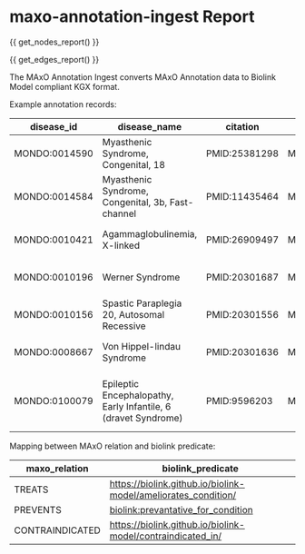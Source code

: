 # maxo-annotation-ingest Report

{{ get_nodes_report() }}

{{ get_edges_report() }}

The MAxO Annotation Ingest converts MAxO Annotation data to Biolink Model compliant KGX format. 

Example annotation records: 

|  disease_id   |                   disease_name                    |   citation    |   maxo_id    |               maxo_label               |   hpo_id   | maxo_relation | evidence_code | extension_id |   extension_label   | attribute |          creator          | last_update | created_on |
|---------------|---------------------------------------------------|---------------|--------------|----------------------------------------|------------|---------------|---------------|--------------|---------------------|-----------|---------------------------|-------------|------------|
| MONDO:0014590 | Myasthenic Syndrome, Congenital, 18               | PMID:25381298 | MAXO:0000434 | calcium channel blocking agent therapy | HP:0001324 | TREATS        | TAS           | CHEBI:51599  | 2,4-diaminopyridine |           | ORCID:0000-0002-0736-9199 | 2022-09-27  | 2022-09-27 |
| MONDO:0014584 | Myasthenic Syndrome, Congenital, 3b, Fast-channel | PMID:11435464 | MAXO:0000210 | cholinesteriase inhibitor therapy      | HP:0001324 | TREATS        | TAS           | CHEBI:8665   | Pyridostigmine      |           | ORCID:0000-0002-0736-9199 | 2023-02-26  | 2023-02-26 |
| MONDO:0010421 | Agammaglobulinemia, X-linked                      | PMID:26909497 | MAXO:0001480 | immunoglobulin infusion therapy        | HP:0004432 | TREATS        | PCS           |              |                     |           | ORCID:0000-0001-9969-9517 | 2023-06-10  | 2023-03-15 |
| MONDO:0010196 | Werner Syndrome                            | PMID:20301687 | MAXO:0001139 | calcium supplementation | HP:0000939 | PREVENTS      | TAS           |              |                 |                       | ORCID:0000-0002-4142-7153 | 2023-02-11  | 2022-02-28 |
| MONDO:0010156 | Spastic Paraplegia 20, Autosomal Recessive | PMID:20301556 | MAXO:0000011 | physical therapy        | HP:0007340 | PREVENTS      | TAS           |              |                 |                       | ORCID:0000-0002-4142-7153 | 2022-02-28  | 2022-02-28 |
| MONDO:0008667 | Von Hippel-lindau Syndrome                 | PMID:20301636 | MAXO:0000058 | pharmacotherapy         | HP:0009713 | PREVENTS      | TAS           |              |                 | comment: "CHEBI:9513" | ORCID:0000-0002-4142-7153 | 2023-06-14  | 2022-08-01 |
| MONDO:0100079 | Epileptic Encephalopathy, Early Infantile, 6 (dravet Syndrome) | PMID:9596203 | MAXO:0000208 | sodium channel inhibitor therapy | HP:0032794 | CONTRAINDICATED | TAS           | CHEBI:6367   | lamotrigine     | comment: "Seizures can worsen on withdrawing lamotrigine." | ORCID:0000-0002-1735-8178 | 2023-07-12  | 2023-07-12 |

Mapping between MAxO relation and biolink predicate: 

| maxo_relation | biolink_predicate                                                                                         |
|---------------|-----------------------------------------------------------------------------------------------------------|
| TREATS        | https://biolink.github.io/biolink-model/ameliorates_condition/            |
| PREVENTS      | [biolink:prevantative_for_condition](https://biolink.github.io/biolink-model/preventative_for_condition/) |
| CONTRAINDICATED | https://biolink.github.io/biolink-model/contraindicated_in/      |

